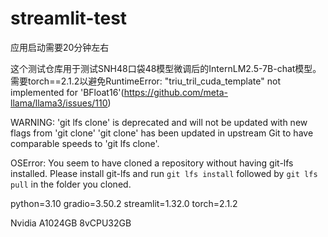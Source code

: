 # streamlit-test
应用启动需要20分钟左右

这个测试仓库用于测试SNH48口袋48模型微调后的InternLM2.5-7B-chat模型。需要torch==2.1.2以避免RuntimeError: "triu_tril_cuda_template" not implemented for 'BFloat16'(https://github.com/meta-llama/llama3/issues/110)


WARNING: 'git lfs clone' is deprecated and will not be updated
          with new flags from 'git clone'
'git clone' has been updated in upstream Git to have comparable
speeds to 'git lfs clone'.

OSError: You seem to have cloned a repository without having git-lfs installed. Please install git-lfs and run `git lfs install` followed by `git lfs pull` in the folder you cloned.

python=3.10 gradio=3.50.2 streamlit=1.32.0 torch=2.1.2

Nvidia A1024GB  8vCPU32GB
